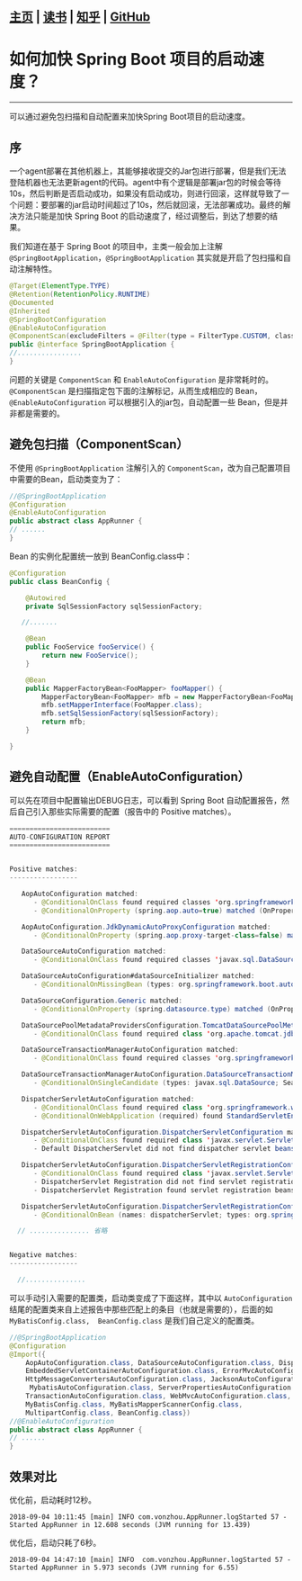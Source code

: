 [主页](http://vonzhou.com)  | [读书](https://github.com/vonzhou/readings)  | [知乎](https://www.zhihu.com/people/vonzhou) | [GitHub](https://github.com/vonzhou)
---
# 如何加快 Spring Boot 项目的启动速度？
---

可以通过避免包扫描和自动配置来加快Spring Boot项目的启动速度。

## 序

一个agent部署在其他机器上，其能够接收提交的Jar包进行部署，但是我们无法登陆机器也无法更新agent的代码。agent中有个逻辑是部署jar包的时候会等待10s，然后判断是否启动成功，如果没有启动成功，则进行回滚，这样就导致了一个问题：要部署的jar启动时间超过了10s，然后就回滚，无法部署成功。最终的解决方法只能是加快 Spring Boot 的启动速度了，经过调整后，到达了想要的结果。


我们知道在基于 Spring Boot 的项目中，主类一般会加上注解 `@SpringBootApplication`，`@SpringBootApplication` 其实就是开启了包扫描和自动注解特性。

```java
@Target(ElementType.TYPE)
@Retention(RetentionPolicy.RUNTIME)
@Documented
@Inherited
@SpringBootConfiguration
@EnableAutoConfiguration
@ComponentScan(excludeFilters = @Filter(type = FilterType.CUSTOM, classes = TypeExcludeFilter.class))
public @interface SpringBootApplication {
//................
}
```

问题的关键是 `ComponentScan` 和 `EnableAutoConfiguration` 是非常耗时的。`@ComponentScan` 是扫描指定包下面的注解标记，从而生成相应的 Bean，`@EnableAutoConfiguration` 可以根据引入的jar包，自动配置一些 Bean，但是并非都是需要的。

## 避免包扫描（ComponentScan）

不使用 `@SpringBootApplication` 注解引入的 `ComponentScan`，改为自己配置项目中需要的Bean，启动类变为了：

```java
//@SpringBootApplication
@Configuration
@EnableAutoConfiguration
public abstract class AppRunner {
// ......
}
```

Bean 的实例化配置统一放到 BeanConfig.class中：

```java
@Configuration
public class BeanConfig {

    @Autowired
    private SqlSessionFactory sqlSessionFactory;

   //.......

    @Bean
    public FooService fooService() {
        return new FooService();
    }

    @Bean
    public MapperFactoryBean<FooMapper> fooMapper() {
        MapperFactoryBean<FooMapper> mfb = new MapperFactoryBean<FooMapper>();
        mfb.setMapperInterface(FooMapper.class);
        mfb.setSqlSessionFactory(sqlSessionFactory);
        return mfb;
    }

}
```

## 避免自动配置（EnableAutoConfiguration）

可以先在项目中配置输出DEBUG日志，可以看到 Spring Boot 自动配置报告，然后自己引入那些实际需要的配置（报告中的 Positive matches）。

```java
=========================
AUTO-CONFIGURATION REPORT
=========================


Positive matches:
-----------------

   AopAutoConfiguration matched:
      - @ConditionalOnClass found required classes 'org.springframework.context.annotation.EnableAspectJAutoProxy', 'org.aspectj.lang.annotation.Aspect', 'org.aspectj.lang.reflect.Advice' (OnClassCondition)
      - @ConditionalOnProperty (spring.aop.auto=true) matched (OnPropertyCondition)

   AopAutoConfiguration.JdkDynamicAutoProxyConfiguration matched:
      - @ConditionalOnProperty (spring.aop.proxy-target-class=false) matched (OnPropertyCondition)

   DataSourceAutoConfiguration matched:
      - @ConditionalOnClass found required classes 'javax.sql.DataSource', 'org.springframework.jdbc.datasource.embedded.EmbeddedDatabaseType' (OnClassCondition)

   DataSourceAutoConfiguration#dataSourceInitializer matched:
      - @ConditionalOnMissingBean (types: org.springframework.boot.autoconfigure.jdbc.DataSourceInitializer; SearchStrategy: all) did not find any beans (OnBeanCondition)

   DataSourceConfiguration.Generic matched:
      - @ConditionalOnProperty (spring.datasource.type) matched (OnPropertyCondition)

   DataSourcePoolMetadataProvidersConfiguration.TomcatDataSourcePoolMetadataProviderConfiguration matched:
      - @ConditionalOnClass found required class 'org.apache.tomcat.jdbc.pool.DataSource' (OnClassCondition)

   DataSourceTransactionManagerAutoConfiguration matched:
      - @ConditionalOnClass found required classes 'org.springframework.jdbc.core.JdbcTemplate', 'org.springframework.transaction.PlatformTransactionManager' (OnClassCondition)

   DataSourceTransactionManagerAutoConfiguration.DataSourceTransactionManagerConfiguration matched:
      - @ConditionalOnSingleCandidate (types: javax.sql.DataSource; SearchStrategy: all) found a primary bean from beans 'dataSource' (OnBeanCondition)

   DispatcherServletAutoConfiguration matched:
      - @ConditionalOnClass found required class 'org.springframework.web.servlet.DispatcherServlet' (OnClassCondition)
      - @ConditionalOnWebApplication (required) found StandardServletEnvironment (OnWebApplicationCondition)

   DispatcherServletAutoConfiguration.DispatcherServletConfiguration matched:
      - @ConditionalOnClass found required class 'javax.servlet.ServletRegistration' (OnClassCondition)
      - Default DispatcherServlet did not find dispatcher servlet beans (DispatcherServletAutoConfiguration.DefaultDispatcherServletCondition)

   DispatcherServletAutoConfiguration.DispatcherServletRegistrationConfiguration matched:
      - @ConditionalOnClass found required class 'javax.servlet.ServletRegistration' (OnClassCondition)
      - DispatcherServlet Registration did not find servlet registration bean (DispatcherServletAutoConfiguration.DispatcherServletRegistrationCondition)
      - DispatcherServlet Registration found servlet registration beans 'druidServlet' and none is named dispatcherServletRegistration (DispatcherServletAutoConfiguration.DispatcherServletRegistrationCondition)

   DispatcherServletAutoConfiguration.DispatcherServletRegistrationConfiguration#dispatcherServletRegistration matched:
      - @ConditionalOnBean (names: dispatcherServlet; types: org.springframework.web.servlet.DispatcherServlet; SearchStrategy: all) found beans 'dispatcherServlet', 'dispatcherServlet' (OnBeanCondition)

  // ............... 省略


Negative matches:
-----------------

  //...............

```


可以手动引入需要的配置类，启动类变成了下面这样，其中以 `AutoConfiguration` 结尾的配置类来自上述报告中那些匹配上的条目（也就是需要的），后面的如 `MyBatisConfig.class,  BeanConfig.class` 是我们自己定义的配置类。

```java
//@SpringBootApplication
@Configuration
@Import({
    AopAutoConfiguration.class, DataSourceAutoConfiguration.class, DispatcherServletAutoConfiguration.class,
    EmbeddedServletContainerAutoConfiguration.class, ErrorMvcAutoConfiguration.class, HttpEncodingAutoConfiguration.class,
    HttpMessageConvertersAutoConfiguration.class, JacksonAutoConfiguration.class, JdbcTemplateAutoConfiguration.class,
     MybatisAutoConfiguration.class, ServerPropertiesAutoConfiguration.class,
    TransactionAutoConfiguration.class, WebMvcAutoConfiguration.class, 
    MyBatisConfig.class, MyBatisMapperScannerConfig.class,
    MultipartConfig.class, BeanConfig.class})
//@EnableAutoConfiguration
public abstract class AppRunner {
// ......
}
```


## 效果对比

优化前，启动耗时12秒。

```
2018-09-04 10:11:45 [main] INFO com.vonzhou.AppRunner.logStarted 57 - Started AppRunner in 12.608 seconds (JVM running for 13.439)
```

优化后，启动只耗了6秒。

```
2018-09-04 14:47:10 [main] INFO  com.vonzhou.AppRunner.logStarted 57 - Started AppRunner in 5.973 seconds (JVM running for 6.55)
```

